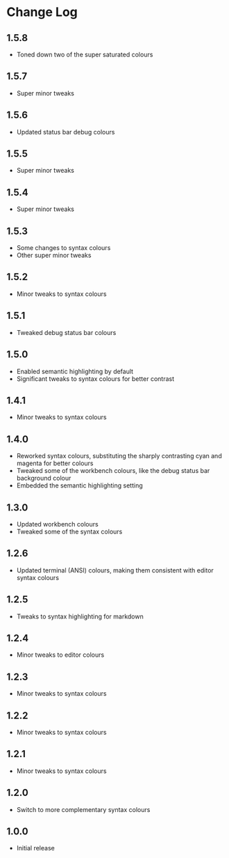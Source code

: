 # Change Log

## 1.5.8
- Toned down two of the super saturated colours

## 1.5.7
- Super minor tweaks

## 1.5.6
- Updated status bar debug colours

## 1.5.5
- Super minor tweaks

## 1.5.4
- Super minor tweaks

## 1.5.3
- Some changes to syntax colours
- Other super minor tweaks

## 1.5.2
- Minor tweaks to syntax colours

## 1.5.1
- Tweaked debug status bar colours

## 1.5.0
- Enabled semantic highlighting by default
- Significant tweaks to syntax colours for better contrast

## 1.4.1
- Minor tweaks to syntax colours

## 1.4.0
- Reworked syntax colours, substituting the sharply contrasting cyan and magenta for better colours
- Tweaked some of the workbench colours, like the debug status bar background colour
- Embedded the semantic highlighting setting

## 1.3.0
- Updated workbench colours
- Tweaked some of the syntax colours

## 1.2.6
- Updated terminal (ANSI) colours, making them consistent with editor syntax colours

## 1.2.5
- Tweaks to syntax highlighting for markdown

## 1.2.4
- Minor tweaks to editor colours

## 1.2.3
- Minor tweaks to syntax colours

## 1.2.2
- Minor tweaks to syntax colours

## 1.2.1
- Minor tweaks to syntax colours

## 1.2.0
- Switch to more complementary syntax colours

## 1.0.0
- Initial release
